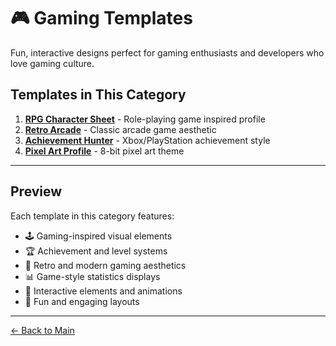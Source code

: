 # 🎮 Gaming Templates

Fun, interactive designs perfect for gaming enthusiasts and developers who love gaming culture.

## Templates in This Category

1. **[RPG Character Sheet](./rpg-character-sheet.md)** - Role-playing game inspired profile
2. **[Retro Arcade](./retro-arcade.md)** - Classic arcade game aesthetic
3. **[Achievement Hunter](./achievement-hunter.md)** - Xbox/PlayStation achievement style
4. **[Pixel Art Profile](./pixel-art-profile.md)** - 8-bit pixel art theme

---

## Preview

Each template in this category features:
- 🕹️ Gaming-inspired visual elements
- 🏆 Achievement and level systems
- 🎨 Retro and modern gaming aesthetics
- 📊 Game-style statistics displays
- 🌟 Interactive elements and animations
- 🎪 Fun and engaging layouts

---

[← Back to Main](../../README.md)